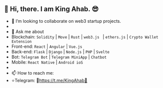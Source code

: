 ## 👋 Hi, there. I am King Ahab. 😎


- 👯 I’m looking to collaborate on web3 startup projects.
- 
- 💬 Ask me about
- Blockchain:  `Solidity` | `Move` | `Rust` | `web3.js ` | `ethers.js` | `Crypto Wallet Extension`
- Front-end:   `React` | `Angular` | `Vue.js`
- Back-end:    `Flask` | `Django` | `Node.js` | `PHP` | `Svelte`
- Bot:         `Telegram Bot` | `Telegram MiniApp` | `Chatbot`
- Mobile:      `React Native` | `Android ioS`
- 
- 📫 How to reach me:
- ⭐️Telegram: 📱https://t.me/KingAhab📱

